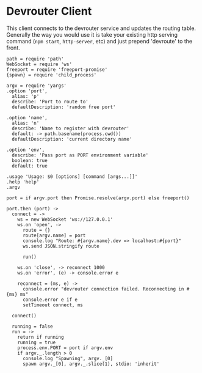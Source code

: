 Devrouter Client
================

This client connects to the devrouter service and updates the routing table.
Generally the way you would use it is take your existing http serving command
(`npm start`, `http-server`, etc) and just prepend 'devroute' to the front.

    path = require 'path'
    WebSocket = require 'ws'
    freeport = require 'freeport-promise'
    {spawn} = require 'child_process'

    argv = require 'yargs'
    .option 'port',
      alias: 'p'
      describe: 'Port to route to'
      defaultDescription: 'random free port'

    .option 'name',
      alias: 'n'
      describe: 'Name to register with devrouter'
      default: -> path.basename(process.cwd())
      defaultDescription: 'current directory name'

    .option 'env',
      describe: 'Pass port as PORT environment variable'
      boolean: true
      default: true

    .usage 'Usage: $0 [options] [command [args...]]'
    .help 'help'
    .argv

    port = if argv.port then Promise.resolve(argv.port) else freeport()

    port.then (port) ->
      connect = ->
        ws = new WebSocket 'ws://127.0.0.1'
        ws.on 'open', ->
          route = {}
          route[argv.name] = port
          console.log "Route: #{argv.name}.dev => localhost:#{port}"
          ws.send JSON.stringify route

          run()

        ws.on 'close', -> reconnect 1000
        ws.on 'error', (e) -> console.error e

        reconnect = (ms, e) ->
          console.error "devrouter connection failed. Reconnecting in #{ms} ms"
          console.error e if e
          setTimeout connect, ms

      connect()

      running = false
      run = ->
        return if running
        running = true
        process.env.PORT = port if argv.env
        if argv._.length > 0
          console.log "Spawning", argv._[0]
          spawn argv._[0], argv._.slice(1), stdio: 'inherit'
